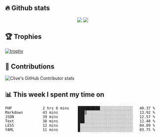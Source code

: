 ## &#128293; Github stats

<!-- GitHub Readme Streak Stats - https://github.com/DenverCoder1/github-readme-streak-stats -->
<p align="center">

<picture>
  <source 
    srcset="https://github-readme-stats.vercel.app/api?username=clivewalkden&count_private=true&show_icons=true&theme=darcula"
    media="(prefers-color-scheme: dark)"
  />
  <source
    srcset="https://github-readme-stats.vercel.app/api?username=clivewalkden&count_private=true&show_icons=true&theme=calm"
    media="(prefers-color-scheme: light), (prefers-color-scheme: no-preference)"
  />
  <img src="https://github-readme-stats.vercel.app/api?username=clivewalkden&count_private=true&show_icons=true&theme=darcula" />
</picture>

<a href="https://git.io/streak-stats" target="_blank">
  <img src="http://github-readme-streak-stats.herokuapp.com?user=clivewalkden&theme=darcula&date_format=j%20M%5B%20Y%5D" />
</a>

</p>

## &#127942; Trophies
[![trophy](https://github-profile-trophy.vercel.app/?username=clivewalkden&theme=onedark)](https://github.com/clivewalkden/github-profile-trophy)

## &#129309; Contributions
![Clive's GitHub Contributor stats](https://github-contributor-stats.vercel.app/api?username=clivewalkden)

## &#128202; This week I spent my time on
<!--START_SECTION:waka-->

```text
PHP              2 hrs 6 mins    ██████████░░░░░░░░░░░░░░░   40.37 %
Markdown         43 mins         ███▒░░░░░░░░░░░░░░░░░░░░░   13.92 %
JSON             39 mins         ███░░░░░░░░░░░░░░░░░░░░░░   12.57 %
Text             38 mins         ███░░░░░░░░░░░░░░░░░░░░░░   12.40 %
LESS             12 mins         █░░░░░░░░░░░░░░░░░░░░░░░░   04.09 %
YAML             11 mins         █░░░░░░░░░░░░░░░░░░░░░░░░   03.75 %
```

<!--END_SECTION:waka-->

